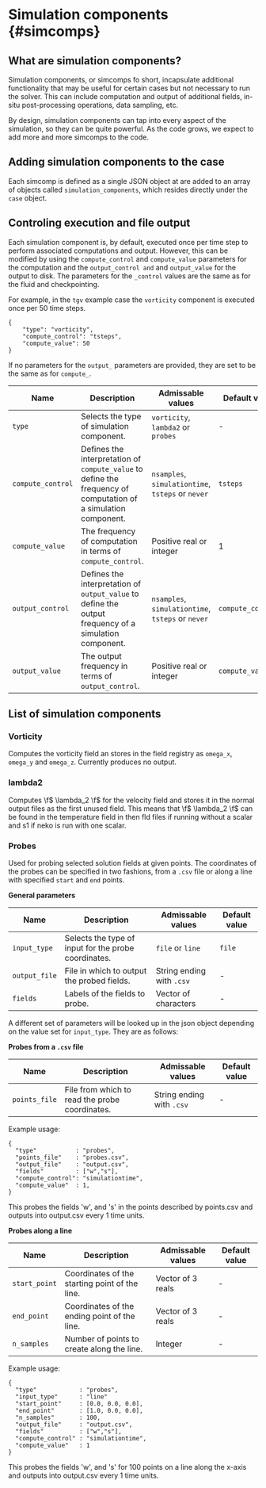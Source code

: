 
# Simulation components {#simcomps}
## What are simulation components?
Simulation components, or simcomps fo short,  incapsulate additional
functionality that may be useful for certain cases but not necessary to run the
solver. 
This can include computation and output of additional fields, in-situ
post-processing operations, data sampling, etc.

By design, simulation components can tap into every aspect of the simulation,
so they can be quite powerful.
As the code grows, we expect to add more and more simcomps to the code.

## Adding simulation components to the case
Each simcomp is defined as a single JSON object at are added to an array
of objects called `simulation_components`, which resides directly under the
`case` object.

## Controling execution and file output
Each simulation component is, by default, executed once per time step to
perform associated computations and output.
However, this can be modified by using the `compute_control` and `compute_value`
parameters for the computation and the `output_control and` and 
`output_value` for the output to disk.
The parameters for the `_control` values are the same as for the fluid and 
checkpointing.

For example, in the `tgv` example case the `vorticity` component is executed 
once per 50 time steps. 
~~~~~~~~~~~~~~~{.json}
{
    "type": "vorticity",
    "compute_control": "tsteps",
    "compute_value": 50
}
~~~~~~~~~~~~~~~
If no parameters for the `output_` parameters are provided, they are set to be the
 same as for `compute_`.
 
Name              | Description                                                                         |    Admissable values               | Default value
------------------|---------------------------------------------------------|------------------------------------|--------------
`type`            | Selects the type of simulation component.               | `vorticity`, `lambda2` or `probes` | -
`compute_control` | Defines the interpretation of `compute_value` to define the frequency of computation of a simulation component. | `nsamples`, `simulationtime`, `tsteps` or `never` | `tsteps`
`compute_value`   | The frequency of computation in terms of `compute_control`. | Positive real or integer     | 1
`output_control` | Defines the interpretation of `output_value` to define the output frequency of a simulation component. | `nsamples`, `simulationtime`, `tsteps` or `never` | `compute_control`
`output_value`   | The output frequency in terms of `output_control`. | Positive real or integer     | `compute_value`

## List of simulation components

### Vorticity
Computes the vorticity field an stores in the field registry as `omega_x`,
`omega_y` and `omega_z`. Currently produces no output.

### lambda2
Computes \f$ \lambda_2 \f$ for the velocity field and stores it in the normal
output files as the first unused field. This means that \f$ \lambda_2 \f$ 
can be found in the temperature field in then fld files if running without
a scalar and s1 if neko is run with one scalar.
 
### Probes
Used for probing selected solution fields at given points. The coordinates of the probes 
can be specified in two fashions, from a `.csv` file or along a line with
specified `start` and `end` points.

**General parameters**

Name                | Description                                             |    Admissable values     | Default value
--------------------|---------------------------------------------------------|--------------------------|--------------
`input_type`        | Selects the type of input for the probe coordinates.    | `file` or `line`         | `file`
`output_file`       | File in which to output the probed fields.              | String ending with `.csv`| -
`fields`            | Labels of the fields to probe.                          | Vector of characters     | -

A different set of parameters will be looked up in the json object 
depending on the value set for `input_type`. They are as follows:

**Probes from a `.csv` file**

Name                | Description                                                                |    Admissable values     | Default value
--------------------|----------------------------------------------------------------------------|--------------------------|--------------
`points_file`       | File from which to read the probe coordinates.                             | String ending with `.csv`| -

Example usage:
 ~~~~~~~~~~~~~~~{.json}
 {
   "type"           : "probes",
   "points_file"    : "probes.csv",
   "output_file"    : "output.csv",
   "fields"         : ["w","s"],
   "compute_control": "simulationtime",
   "compute_value"  : 1,
 }
 ~~~~~~~~~~~~~~~
This probes the fields 'w', and 's' in the points described by points.csv and outputs into output.csv every 1 time units.

**Probes along a line**

Name                | Description                                    |    Admissable values     | Default value
--------------------|------------------------------------------------|--------------------------|--------------
`start_point`       | Coordinates of the starting point of the line. | Vector of 3 reals        | -
`end_point`         | Coordinates of the ending point of the line.   | Vector of 3 reals        | -
`n_samples`         | Number of points to create along the line.     | Integer                  | -

Example usage:
 ~~~~~~~~~~~~~~~{.json}
 {
   "type"            : "probes",
   "input_type"      : "line"
   "start_point"     : [0.0, 0.0, 0.0],
   "end_point"       : [1.0, 0.0, 0.0],
   "n_samples"       : 100,
   "output_file"     : "output.csv",
   "fields"          : ["w","s"],
   "compute_control" : "simulationtime",
   "compute_value"   : 1
 }
 ~~~~~~~~~~~~~~~
This probes the fields 'w', and 's' for 100 points on a line along the x-axis 
and outputs into output.csv every 1 time units.
